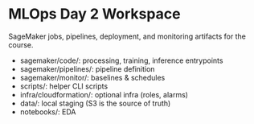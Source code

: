 # MLOps Day 2 Workspace

SageMaker jobs, pipelines, deployment, and monitoring artifacts for the course.

- sagemaker/code/: processing, training, inference entrypoints
- sagemaker/pipelines/: pipeline definition
- sagemaker/monitor/: baselines & schedules
- scripts/: helper CLI scripts
- infra/cloudformation/: optional infra (roles, alarms)
- data/: local staging (S3 is the source of truth)
- notebooks/: EDA

